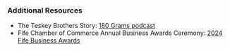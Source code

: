 ### Additional Resources

- The Teskey Brothers Story: [180 Grams podcast](https://open.spotify.com/show/5n49kEwq2st3GST82veWoI)
- Fife Chamber of Commerce Annual Business Awards Ceremony: [2024 Fife Business Awards](https://fifebusinessawards.com/award-finalists/)

